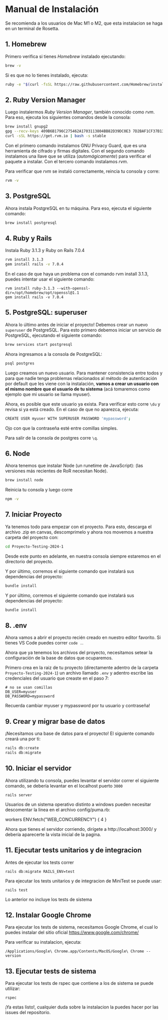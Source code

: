# Manual de Instalación
Se recomienda a los usuarios de Mac M1 o M2, que esta instalacion se haga en un terminal de Rosetta.

## 1. Homebrew

Primero verifica si tienes _Homebrew_ instalado ejecutando:

```bash
brew -v
```

Si es que no lo tienes instalado, ejecuta:

```bash
ruby -e "$(curl -fsSL https://raw.githubusercontent.com/Homebrew/install/master/install)"
```

## 2. Ruby Version Manager

Luego instalermos _Ruby Version Manager_, también conocido como _rvm_. Para eso, ejecuta los siguientes comandos desde la consola:

```bash
brew install gnupg2
gpg --recv-keys 409B6B1796C275462A1703113804BB82D39DC0E3 7D2BAF1CF37B13E2069D6956105BD0E739499BDB
curl -sSL https://get.rvm.io | bash -s stable
```

Con el primero comando instalamos GNU Privacy Guard, que es una herramienta de cifrado y firmas digitales. Con el segundo comando instalamos una llave que se utiliza (_automágicamente_) para verificar el paquete a instalar. Con el tercero comando instalamos _rvm_.

Para verificar que _rvm_ se instaló correctamente, reincia tu consola y corre:
```bash
rvm -v
```

## 3. PostgreSQL

Ahora instala PostgreSQL en tu máquina. Para eso, ejecuta el siguiente comando:

```bash
brew install postgresql
```

## 4. Ruby y Rails

Instala Ruby 3.1.3 y Ruby on Rails 7.0.4

```bash
rvm install 3.1.3
gem install rails -v 7.0.4
```

En el caso de que haya un problema con el comando rvm install 3.1.3, puedes intentar usar el siguiente comando:

```
rvm install ruby-3.1.3 --with-openssl-dir=/opt/homebrew/opt/openssl@1.1
gem install rails -v 7.0.4
```

## 5. PostgreSQL: superuser

Ahora lo último antes de iniciar el proyecto! Debemos crear un nuevo `superuser` de PostgreSQL. Para esto primero debemos iniciar un servicio de PostgreSQL, ejecutando el siguiente comando:

```bash
brew services start postgresql
```

Ahora ingresamos a la consola de PostgreSQL:

```bash
psql postgres
```

Luego creamos un nuevo usuario. Para mantener consistencia entre todos y para que nadie tenga problemas relacionados al método de autenticación por default que les viene con la instalación, **vamos a crear un usuario con el mismo nombre que el usuario de tu sistema** (acá tomaremos como ejemplo que mi usuario se llama myuser).

Ahora, es posible que este usuario ya exista. Para verificar esto corre `\du` y revisa si ya está creado. En el caso de que no aparezca, ejecuta:

```bash
CREATE USER myuser WITH SUPERUSER PASSWORD 'mypassword';
```

Ojo con que la contraseña esté entre comillas simples.

Para salir de la consola de postgres corre `\q`.

## 6. Node

Ahora tenemos que instalar Node (un runetime de JavaScript): (las versiones más recientes de RoR necesitan Node).

```bash
brew install node
```

Reinicia tu consola y luego corre

```bash
npm -v
```

## 7. Iniciar Proyecto

Ya tenemos todo para empezar con el proyecto. Para esto, descarga el archivo .zip en canvas, descomprimelo y ahora nos movemos a nuestra carpeta del proyecto con:

```bash
cd Proyecto-Testing-2024-1
```

Desde este punto en adelante, en nuestra consola siempre estaremos en el directorio del proyecto.

Y por último, corremos el siguiente comando que instalará sus dependencias del proyecto:

```bash
bundle install
```

Y por último, corremos el siguiente comando que instalará sus dependencias del proyecto:

```bash
bundle install
```

## 8. .env

Ahora vamos a abrir el proyecto recién creado en nuestro editor favorito. Si tienes VS Code puedes correr `code .`.

Ahora que ya tenemos los archivos del proyecto, necesitamos setear la configuración de la base de datos que ocuparemos. 

Primero crea en la raiz de tu proyecto (directamente adentro de la carpeta `Proyecto-Testing-2024-1`) un archivo llamado `.env`  y adentro escribe las credenciales del usuario que creaste en el paso 7:

```env
# no se usan comillas
DB_USER=myuser
DB_PASSWORD=mypassword
```
Recuerda cambiar myuser y mypassword por tu usuario y contraseña!

## 9. Crear y migrar base de datos

¡Necesitamos una base de datos para el proyecto! El siguiente comando creará una por ti:

```bash
rails db:create
rails db:migrate
```

## 10. Iniciar el servidor

Ahora utilizando tu consola, puedes levantar el servidor correr el siguiente comando, se debería levantar en el localhost puerto ```3000```

```
rails server
```

Usuarios de un sistema operativo distinto a windows pueden necesitar descomentar la linea en el archivo config/puma.rb:

workers ENV.fetch("WEB_CONCURRENCY") { 4 }

Ahora que tienes el servidor corriendo, dirígete a http://localhost:3000/ y debería aparecerte la vista inicial de la pagina.

## 11. Ejecutar tests unitarios y de integracion

Antes de ejecutar los tests correr
```
rails db:migrate RAILS_ENV=test
```

Para ejecutar los tests unitarios y de integracion de MiniTest se puede usar:

```
rails test
```

Lo anterior no incluye los tests de sistema

## 12. Instalar Google Chrome

Para ejecutar los tests de sistema, necesitamos Google Chrome, el cual lo puedes instalar del sitio oficial https://www.google.com/chrome/

Para verificar su instalacion, ejecuta:

```
/Applications/Google\ Chrome.app/Contents/MacOS/Google\ Chrome --version
```

## 13. Ejecutar tests de sistema

Para ejecutar los tests de rspec que contiene a los de sistema se puede utilizar:

```
rspec
```

¡Ya estas listo!, cualquier duda sobre la instalacion la puedes hacer por las issues del repositorio.
